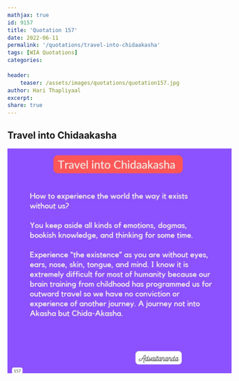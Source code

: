 ```yaml
---
mathjax: true
id: 9157
title: 'Quotation 157'
date: 2022-06-11
permalink: '/quotations/travel-into-chidaakasha'
tags: [WIA Quotations] 
categories: 

header:
    teaser: /assets/images/quotations/quotation157.jpg
author: Hari Thapliyaal 
excerpt:
share: true 
---
```


## Travel into Chidaakasha

![Travel into Chidaakasha](/assets/images/quotations/quotation157.jpg)
